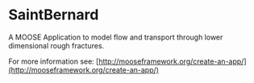 SaintBernard
=====

A MOOSE Application to model flow and transport through lower dimensional rough fractures.


For more information see: [http://mooseframework.org/create-an-app/](http://mooseframework.org/create-an-app/)
